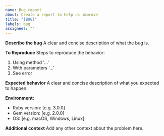 ```yaml
---
name: Bug report
about: Create a report to help us improve
title: "[BUG]"
labels: bug
assignees: ""
---
```


**Describe the bug**
A clear and concise description of what the bug is.

**To Reproduce**
Steps to reproduce the behavior:

1. Using method '...'
2. With parameters '...'
3. See error

**Expected behavior**
A clear and concise description of what you expected to happen.

**Environment:**

- Ruby version: [e.g. 3.0.0]
- Gem version: [e.g. 2.0.0]
- OS: [e.g. macOS, Windows, Linux]

**Additional context**
Add any other context about the problem here.
